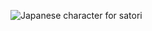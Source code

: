 ![Japanese character for *satori*](https://upload.wikimedia.org/wikipedia/commons/thumb/d/df/Satori.svg/105px-Satori.svg.png)
